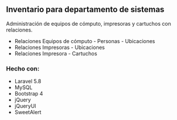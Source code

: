 ## Inventario para departamento de sistemas

Administración de equipos de cómputo, impresoras y cartuchos con relaciones.

- Relaciones Equipos de cómputo - Personas - Ubicaciones
- Relaciones Impresoras - Ubicaciones
- Relaciones Impresora - Cartuchos

### Hecho con:
- Laravel 5.8
- MySQL
- Bootstrap 4
- jQuery
- jQueryUI
- SweetAlert
